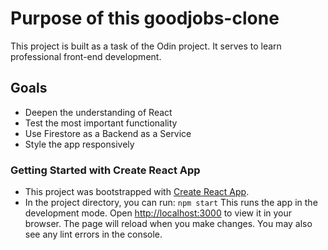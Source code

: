 # Purpose of this goodjobs-clone

This project is built as a task of the Odin project. It serves to learn professional front-end development.

## Goals

- Deepen the understanding of React
- Test the most important functionality
- Use Firestore as a Backend as a Service
- Style the app responsively

### Getting Started with Create React App

- This project was bootstrapped with [Create React App](https://github.com/facebook/create-react-app).
- In the project directory, you can run: `npm start` This runs the app in the development mode. Open [http://localhost:3000](http://localhost:3000) to view it in your browser. The page will reload when you make changes. You may also see any lint errors in the console.
